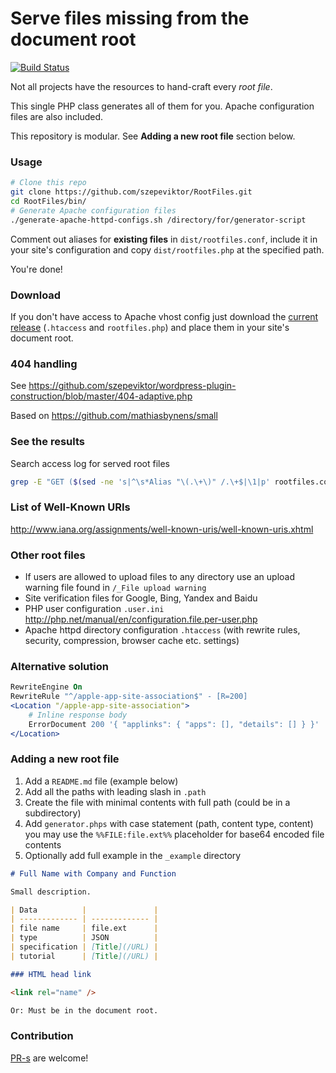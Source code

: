 # Serve files missing from the document root

[![Build Status](https://travis-ci.org/szepeviktor/RootFiles.svg?branch=master)](https://travis-ci.org/szepeviktor/RootFiles)

Not all projects have the resources to hand-craft every *root file*.

This single PHP class generates all of them for you. Apache configuration files are also included.

This repository is modular. See **Adding a new root file** section below.

### Usage

```bash
# Clone this repo
git clone https://github.com/szepeviktor/RootFiles.git
cd RootFiles/bin/
# Generate Apache configuration files
./generate-apache-httpd-configs.sh /directory/for/generator-script
```

Comment out aliases for **existing files** in `dist/rootfiles.conf`,
include it in your site's configuration
and copy `dist/rootfiles.php` at the specified path.

You're done!

### Download

If you don't have access to Apache vhost config
just download the [current release](https://github.com/szepeviktor/RootFiles/releases/latest) (`.htaccess` and `rootfiles.php`)
and place them in your site's document root.

### 404 handling

See https://github.com/szepeviktor/wordpress-plugin-construction/blob/master/404-adaptive.php

Based on https://github.com/mathiasbynens/small

### See the results

Search access log for served root files

```bash
grep -E "GET ($(sed -ne 's|^\s*Alias "\(.\+\)" /.\+$|\1|p' rootfiles.conf|paste -d"|" -s) HTTP/)" /var/log/apache2/access.log
```

### List of Well-Known URIs

http://www.iana.org/assignments/well-known-uris/well-known-uris.xhtml

### Other root files

- If users are allowed to upload files to any directory use an upload warning file found in `/_File upload warning`
- Site verification files for Google, Bing, Yandex and Baidu
- PHP user configuration `.user.ini` http://php.net/manual/en/configuration.file.per-user.php
- Apache httpd directory configuration `.htaccess` (with rewrite rules, security, compression, browser cache etc. settings)

### Alternative solution

```apache
RewriteEngine On
RewriteRule "^/apple-app-site-association$" - [R=200]
<Location "/apple-app-site-association">
    # Inline response body
    ErrorDocument 200 '{ "applinks": { "apps": [], "details": [] } }'
</Location>
```

### Adding a new root file

1. Add a `README.md` file (example below)
1. Add all the paths with leading slash in `.path`
1. Create the file with minimal contents with full path (could be in a subdirectory)
1. Add `generator.phps` with case statement (path, content type, content) you may use the `%%FILE:file.ext%%` placeholder for base64 encoded file contents
1. Optionally add full example in the `_example` directory

```markdown
# Full Name with Company and Function

Small description.

| Data          |               |
| ------------- | ------------- |
| file name     | file.ext      |
| type          | JSON          |
| specification | [Title](/URL) |
| tutorial      | [Title](/URL) |

### HTML head link

<link rel="name" />

Or: Must be in the document root.
```

### Contribution

[PR-s](https://github.com/szepeviktor/RootFiles/pulls) are welcome!
